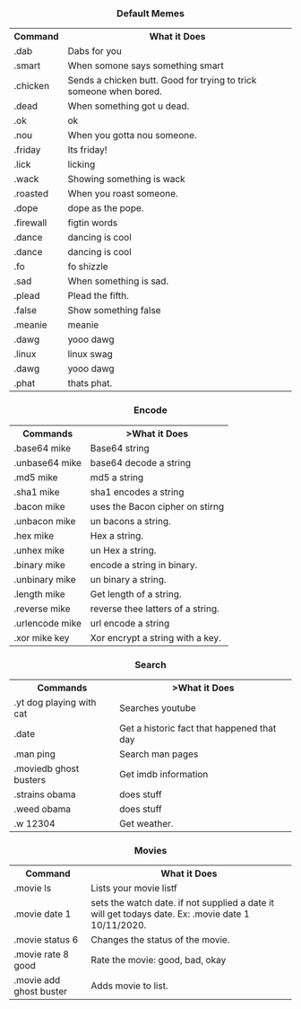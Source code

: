 ### <center>Default Memes</center>
<table>
  <tr>
    <th>Command</th>
    <th>What it Does</th>
  </tr>
  <tr>
    <td>.dab</td>
    <td>Dabs for you</td>
  </tr>
  <tr>
    <td>.smart</td>
    <td>When somone says something smart</td>
  </tr>
  <tr>
    <td>.chicken</td>
    <td>Sends a chicken butt. Good for trying to trick someone when bored.</td>
  </tr>
  <tr>
    <td>.dead</td>
    <td>When something got u dead.</td>
  </tr>
  <tr>
    <td>.ok</td>
    <td>ok</td>
  </tr>
  <tr>
    <td>.nou</td>
    <td>When you gotta nou someone.</td>
  </tr>
  <tr>
    <td>.friday</td>
    <td>Its friday!</td>
  </tr>
  <tr>
    <td>.lick</td>
    <td>licking</td>
  </tr>
  <tr>
    <td>.wack</td>
    <td>Showing something is wack</td>
  </tr>
  <tr>
    <td>.roasted</td>
    <td>When you roast someone.</td>
  </tr>
  <tr>
    <td>.dope</td>
    <td>dope as the pope.</td>
  </tr>
  <tr>
    <td>.firewall</td>
    <td>figtin words</td>
  </tr>
  <tr>
    <td>.dance</td>
    <td>dancing is cool</td>
  </tr>
  <tr>
    <td>.dance</td>
    <td>dancing is cool</td>
  </tr>
  <tr>
    <td>.fo</td>
    <td>fo shizzle </td>
  </tr>
  <tr>
    <td>.sad</td>
    <td>When something is sad.</td>
  </tr>
  <tr>
    <td>.plead</td>
    <td>Plead the fifth.</td>
  </tr>
  <tr>
    <td>.false</td>
    <td>Show something false</td>
  </tr>
  <tr>
    <td>.meanie</td>
    <td>meanie</td>
  </tr>
  <tr>
    <td>.dawg</td>
    <td>yooo dawg</td>
  </tr>
  <tr>
    <td>.linux</td>
    <td>linux swag</td>
  </tr>
  <tr>
    <td>.dawg</td>
    <td>yooo dawg</td>
  </tr>
  <tr>
    <td>.phat</td>
    <td>thats phat.</td>
</table>

### <center>Encode</center>
<table>
  <tr>
    <th>Commands</th>
    <th>>What it Does</th>
  </tr>
  <tr>
    <td>.base64 mike</td>
    <td>Base64 string</td>
  </tr>
  <tr>
    <td>.unbase64 mike</td>
    <td>base64 decode a string</td>
  </tr>
  <tr>
    <td>.md5 mike</td>
    <td>md5 a string</td>
  </tr>
  <tr>
    <td>.sha1 mike</td>
    <td>sha1 encodes a string</td>
  </tr>
  <tr>
    <td>.bacon mike</td>
    <td>uses the Bacon cipher on stirng</td>
  </tr>
  <tr>
    <td>.unbacon mike</td>
    <td>un bacons a string.</td>
  </tr>
  <tr>
    <td>.hex mike</td>
    <td>Hex a string.</td>
  </tr>
  <tr>
    <td>.unhex mike</td>
    <td>un Hex a string.</td>
  </tr>
 <tr>
    <td>.binary mike</td>
    <td>encode a string in binary.</td>
  </tr> 
  <tr>
    <td>.unbinary mike</td>
    <td>un binary a string.</td>
  </tr>
  <tr>
    <td>.length mike</td>
    <td>Get length of a string.</td>
  </tr>
  <tr>
    <td>.reverse mike</td>
    <td>reverse thee latters of a string.</td>
  </tr>
  <tr>
    <td>.urlencode mike</td>
    <td>url encode a string</td>
  </tr>
  <tr>
    <td>.xor mike key</td>
    <td>Xor encrypt a string with a key.</td>
  </tr>
</table>

### <center>Search</center>
<table>
  <tr>
    <th>Commands</th>
    <th>>What it Does</th>
  </tr>
  <tr>
    <td>.yt dog playing with cat</td>
    <td>Searches youtube</td>
  </tr>
  <tr>
    <td>.date</td>
    <td>Get a historic fact that happened that day</td>
  </tr>
  <tr>
    <td>.man ping</td>
    <td>Search man pages</td>
  </tr>
  <tr>
    <td>.moviedb ghost busters</td>
    <td>Get imdb information</td>
  </tr>
  <tr>
    <td>.strains obama</td>
    <td>does stuff</td>
  </tr>
  <tr>
    <td>.weed obama</td>
    <td>does stuff</td>
  </tr>
  <tr>
    <td>.w 12304</td>
    <td>Get weather.</td>
  </tr>
</table>


### <center>Movies</center>
<table>
  <tr>
    <th>Command</th>
    <th>What it Does</th>
  </tr>
  <tr>
    <td>.movie ls</td>
    <td>Lists your movie listf</td>
  </tr>
  <tr>
    <td>.movie date 1</td>
    <td>sets the watch date. if not supplied a date it will get todays date.
      Ex: .movie date 1 10/11/2020.</td>
  </tr>
  <tr>
    <td>.movie status 6</td>
    <td>Changes the status of the movie.</td>
  </tr>
  <tr>
    <td>.movie rate 8 good</td>
    <td>Rate the movie: good, bad, okay</td>
  </tr>
  <tr>
    <td>.movie add ghost buster</td>
    <td>Adds movie to list.</td>
  </tr>
</table>
